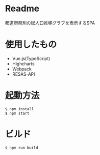 # Readme

都道府県別の総人口推移グラフを表示するSPA

# 使用したもの

- Vue.js(TypeScript)
- Highcharts
- Webpack
- RESAS-API

# 起動方法

```
$ npm install
$ npm start
```

# ビルド

```
$ npm run build
```